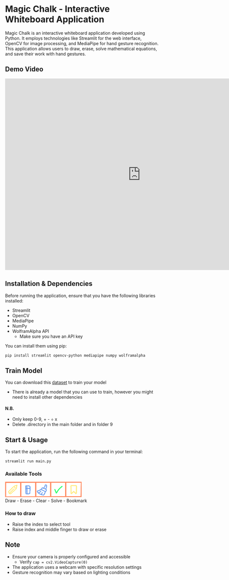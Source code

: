 # Magic Chalk - Interactive Whiteboard Application

Magic Chalk is an interactive whiteboard application developed using Python. It employs technologies like Streamlit for the web interface, OpenCV for image processing, and MediaPipe for hand gesture recognition. This application allows users to draw, erase, solve mathematical equations, and save their work with hand gestures.

## Demo Video 

<iframe width="884" height="625" src="https://www.youtube.com/embed/Cy3BYuwWMK0" title="Magic Chalk DEMO" frameborder="0" allow="accelerometer; autoplay; clipboard-write; encrypted-media; gyroscope; picture-in-picture; web-share" referrerpolicy="strict-origin-when-cross-origin" allowfullscreen></iframe>

## Installation & Dependencies
Before running the application, ensure that you have the following libraries installed:
- Streamlit
- OpenCV
- MediaPipe
- NumPy
- WolframAlpha API
  - Make sure you have an API key

You can install them using pip:
```bash
pip install streamlit opencv-python mediapipe numpy wolframalpha
```

## Train Model
You can download this [dataset](https://www.kaggle.com/datasets/sagyamthapa/handwritten-math-symbols/code) to train your model
- There is already a model that you can use to train, however you might need to install other dependencies

#### N.B.
- Only keep 0-9, + - ÷ x
- Delete .directory in the main folder and in folder 9

## Start & Usage
To start the application, run the following command in your terminal:
```bash
streamlit run main.py
```
### Available Tools
![tools](tools.png) <br>
Draw - Erase - Clear - Solve - Bookmark

### How to draw
- Raise the index to select tool <br>
- Raise index and middle finger to draw or erase

## Note
- Ensure your camera is properly configured and accessible
  - Verify `cap = cv2.VideoCapture(0)`
- The application uses a webcam with specific resolution settings
- Gesture recognition may vary based on lighting conditions
